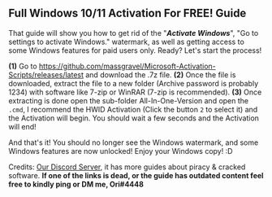 ## **Full Windows 10/11 Activation For FREE! Guide**

That guide will show you how to get rid of the "***Activate Windows***", "Go to settings to activate Windows." watermark, as well as getting access to some Windows features for paid users only. Ready? Let's start the process!

**(1)** Go to <https://github.com/massgravel/Microsoft-Activation-Scripts/releases/latest> and download the .7z file.
**(2)** Once the file is downloaded, extract the file to a new folder (Archive password is probably 1234) with software like 7-zip or WinRAR (7-zip is recommended).
**(3)** Once extracting is done open the sub-folder All-In-One-Version and open the `.cmd`, I recommend the HWID Activation (Click the button `2` to select it) and the Activation will begin. You should wait a few seconds and the Activation will end!

And that's it! You should no longer see the Windows watermark, and some Windows features are now unlocked! Enjoy your Windows copy! \:D

Credits: [Our Discord Server](https://discord.gg/enMG8bXUbn), it has more guides about piracy & cracked software.
**If one of the links is dead, or the guide has outdated content feel free to kindly ping or DM me, Ori#4448**
